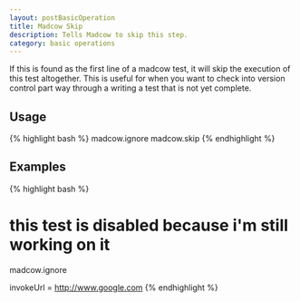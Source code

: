 ```yaml
---
layout: postBasicOperation
title: Madcow Skip
description: Tells Madcow to skip this step.
category: basic operations
---
```


If this is found as the first line of a madcow test, it will skip the execution of this test altogether.
This is useful for when you want to check into version control part way through a writing a test that is not yet complete.

## Usage
{% highlight bash %}
madcow.ignore
madcow.skip
{% endhighlight %}

## Examples
{% highlight bash %}
# this test is disabled because i'm still working on it
madcow.ignore

invokeUrl = http://www.google.com
{% endhighlight %}


